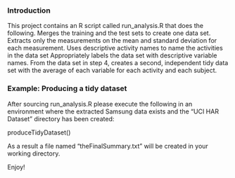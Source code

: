 ### Introduction

This project contains an R script called run_analysis.R that does the following. 
Merges the training and the test sets to create one data set.
Extracts only the measurements on the mean and standard deviation for each measurement. 
Uses descriptive activity names to name the activities in the data set
Appropriately labels the data set with descriptive variable names. 
From the data set in step 4, creates a second, independent tidy data set with the average of each variable for each activity and each subject.

### Example: Producing a tidy dataset

After sourcing run_analysis.R please execute the following in an environment where the extracted Samsung data exists and the “UCI HAR Dataset” directory has been created:

produceTidyDataset()

As a result a file named “theFinalSummary.txt” will be created in your working directory.

Enjoy!

